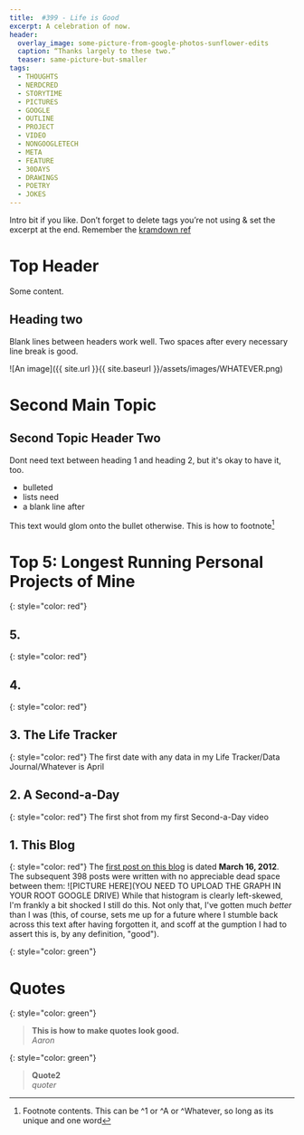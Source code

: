 ```yaml
---
title:  #399 - Life is Good
excerpt: A celebration of now.
header:
  overlay_image: some-picture-from-google-photos-sunflower-edits
  caption: “Thanks largely to these two.”
  teaser: same-picture-but-smaller
tags:
  - THOUGHTS
  - NERDCRED
  - STORYTIME
  - PICTURES
  - GOOGLE
  - OUTLINE
  - PROJECT
  - VIDEO
  - NONGOOGLETECH
  - META
  - FEATURE
  - 30DAYS
  - DRAWINGS
  - POETRY
  - JOKES
---
```


Intro bit if you like. Don’t forget to delete tags you’re not using & set the excerpt at the end. Remember the [kramdown ref](kramdown-ref.md)

# Top Header  
Some content. 

## Heading two  
Blank lines between headers work well. Two spaces after every necessary line break is good.

![An image]({{ site.url }}{{ site.baseurl }}/assets/images/WHATEVER.png)

# Second Main Topic
## Second Topic Header Two
Dont need text between heading 1 and heading 2, but it's okay to have it, too.  
- bulleted
- lists need
- a blank line after

This text would glom onto the bullet otherwise. This is how to footnote[^1]

# Top 5: Longest Running Personal Projects of Mine
{: style="color: red"}
## 5. 
{: style="color: red"}
## 4. 
{: style="color: red"}
## 3. The Life Tracker
{: style="color: red"}
The first date with any data in my Life Tracker/Data Journal/Whatever is April 

## 2. A Second-a-Day
{: style="color: red"}
The first shot from my first Second-a-Day video

## 1. This Blog
{: style="color: red"}
The [first post on this blog](https://aarongilly.com/1-why-do-this-thing-again/) is dated **March 16, 2012**. The subsequent 398 posts were written with no appreciable dead space between them:
![PICTURE HERE](YOU NEED TO UPLOAD THE GRAPH IN YOUR ROOT GOOGLE DRIVE)
While that histogram is clearly left-skewed, I'm frankly a bit shocked I still do this. Not only that, I've gotten much *better* than I was (this, of course, sets me up for a future where I stumble back across this text after having forgotten it, and scoff at the gumption I had to assert this is, by any definition, "good").

{: style="color: green"}
# Quotes

{: style="color: green"}
> **This is how to make quotes look good.**   
<cite>Aaron</cite>

{: style="color: green"}
> **Quote2**  
<cite>quoter</cite>

[^1]: Footnote contents. This can be ^1 or ^A or ^Whatever, so long as its unique and one word